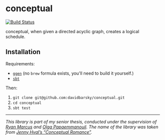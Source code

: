 # conceptual

[![Build Status](https://travis-ci.org/davidbarsky/conceptual.svg?branch=master)](https://travis-ci.org/davidbarsky/conceptual)

conceptual, when given a directed acyclic graph, creates a logical schedule.

## Installation

Requirements:
- [`ggen`](https://github.com/perarnau/ggen) (no `brew` formula exists, you'll need to build it yourself.)
- [`sbt`](http://www.scala-sbt.org/download.html)

Then:

1. `git clone git@github.com:davidbarsky/conceptual.git`
2. `cd conceptual`
3. `sbt test`

--- 

*This library is part of my senior thesis, conducted under the supervision of [Ryan Marcus](rmarcus.info) and [Olga Papaemmanouil](http://www.cs.brandeis.edu/~olga/home.html). The name of the library was taken from [Jenny Hval’s “Conceptual Romance”](https://www.youtube.com/watch?v=EY7eLAVrfK4).*
